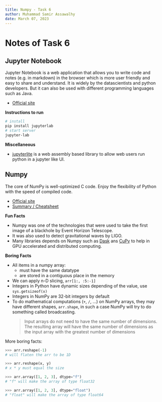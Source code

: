 ```yaml
---
title: Numpy - Task 6
author: Muhammad Samir Assawalhy
date: March 07, 2023
---
```


# Notes of Task 6

## Jupyter Notebook

Jupyter Notebook is a web application that allows you to write code and notes (e.g. in markdown) in the browser which is more user friendly and easy to share and understand. It is widely by the datascientists and python developers. But it can also be used with different programming languages such as Java.

- [Official site](https://jupyter.org/)

**Instructions to run**

~~~bash {.number-lines}
# install
pip install jupyterlab
# start server
jupyter-lab
~~~

**Miscellaneous**

- [jupyterlite](https://github.com/jupyterlite/jupyterlite) is a web assembly based library to allow web users run python in a jupyter like UI.

## Numpy

The core of NumPy is well-optimized C code. Enjoy the flexibility of Python with the speed of compiled code.

- [Official site](https://numpy.org/)
- [Summary / Cheatsheet](https://drive.google.com/file/d/1NH7ttjnZTbdQEerff4rZW4XjY9uh2TNT/view)

**Fun Facts**

- Numpy was one of the technologies that were used to take the first image of a blackhole by Event Horizon Telescope.
- It was also used to detect gravitational waves by LIGO.
- Many libraries depends on Numpy such as [Dask](https://dask.org/) ans [CuPy](https://cupy.chainer.org/) to help in GPU accelerated and distributed computing.

**Boring Facts**

- All items in a numpy array:
  - must have the same datatype
  - are stored in a contiguous place in the memory
- We can apply n-D slicing, `arr[1:, :5:-1]`
- Integers in Python have dynamic sizes depending of the value, use `sys.getsizeof(x)`
- Integers in NumPy are 32-bit integers by default
- To do mathematical computations (`+`, `/`, ...) on NumPy arrays, they may have different shapes, `arr.shape`, in such a case NumPy will try to do something called broadcasting.
    > Input arrays do not need to have the same number of dimensions. The resulting array will have the same number of dimensions as the input array with the greatest number of dimensions

More boring facts:

```python {.numberLines}
>>> arr.reshape(-1)
# will flaten the arr to be 1D

>>> arr.reshape(x, y)
# x * y must equal the size

>>> arr.array([1, 2, 3], dtype="f")
# "f" will make the array of type float32

>>> arr.array([1, 2, 3], dtype="float")
# "float" will make the array of type float64
```
